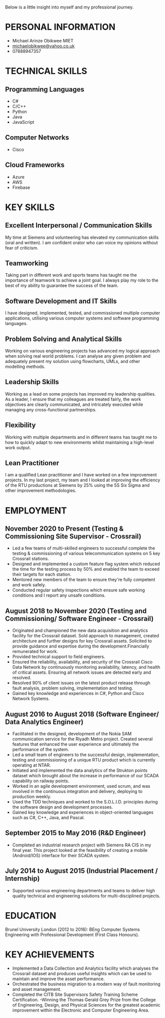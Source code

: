 Below is a little insight into myself and my professional journey.
#

# PERSONAL INFORMATION
- Michael Arinze Obikwee MIET
- michaelobikwee@yahoo.co.uk
- 07888947357

# TECHNICAL SKILLS
## Programming Languages
- C#
- C/C++
- Python
- Java
- JavaScript
## Computer Networks
- Cisco
## Cloud Frameworks
- Azure
- AWS
- Firebase

# KEY SKILLS
## Excellent Interpersonal / Communication Skills
My time at Siemens and volunteering has elevated my communication skills (oral and written). I am confident orator who can voice my opinions without fear of criticism.

## Teamworking
Taking part in different work and sports teams has taught me the importance of teamwork to achieve a joint goal. I always play my role to the best of my ability to guarantee the success of the team.

## Software Development and IT Skills
I have designed, implemented, tested, and commissioned multiple computer applications, utilising various computer systems and software programming languages.

## Problem Solving and Analytical Skills
Working on various engineering projects has advanced my logical approach when solving real world problems. I can analyse any given problem and adequately present my solution using flowcharts, UMLs, and other modelling methods.

## Leadership Skills
Working as a lead on some projects has improved my leadership qualities. As a leader, I ensure that my colleagues are treated fairly, the work objectives are clearly communicated, and intricately executed while managing any cross-functional partnerships.

## Flexibility
Working with multiple departments and in different teams has taught me to how to quickly adapt to new environments whilst maintaining a high-level work output.

## Lean Practitioner
I am a qualified Lean practitioner and I have worked on a few improvement projects. In my last project, my team and I looked at improving the efficiency of the RTU productions at Siemens by 25% using the 5S Six Sigma and other improvement methodologies.

# EMPLOYMENT
## November 2020 to Present (Testing & Commissioning Site Supervisor - Crossrail)
- Led a few teams of multi-skilled engineers to successful complete the testing & commissioning of various telecommunication systems on 5 key Crossrail stations.
- Designed and implemented a custom feature flag system which reduced the time for the testing process by 50% and enabled the team to exceed their targets for each station.
- Mentored new members of the team to ensure they're fully competent and work safely.
- Conducted regular safety inspections which ensure safe working conditions and I report any unsafe conditions.

## August 2018 to November 2020 (Testing and Commissioning/ Software Engineer - Crossrail)
- Originated and championed the new data acquisition and analytics facility for the Crossrail dataset. Sold approach to management, created architecture and further designs for key Crossrail assets. Solicited to provide guidance and expertise during the development.Financially remunerated for work.
- Provided technical support to field engineers.
- Ensured the reliability, availability, and security of the Crossrail Cisco Data Network by continuously monitoring availability, latency, and health of critical assets. Ensuring all network issues are detected early and resolved.
- Resolved 90% of client issues on the latest product release through fault analysis, problem solving, implementation and testing.
- Gained key knowledge and experiences in C#, Python and Cisco Network Systems.

## August 2016 to August 2018 (Software Engineer/ Data Analytics Engineer)
- Facilitated in the designed, development of the Nokia SAM communication service for the Riyadh Metro project. Created several features that enhanced the user experience and ultimately the performance of the system.
- Led a small team of engineers to the successful design, implementation, testing and commissioning of a unique RTU product which is currently operating at NTAR.
- Initiated and implemented the data analytics of the Strukton points dataset which brought about the increase in performance of our SCADA capability on railway points.
- Worked in an agile development environment, used scrum, and was involved in the continuous integration and delivery, deploying to production weekly.
- Used the TDD techniques and worked to the S.O.L.I.D. principles during the software design and development processes.
- Gained key knowledge and experiences in object-oriented languages such as C#, C++, Java, and Pascal.

## September 2015 to May 2016 (R&D Engineer)
- Completed an industrial research project with Siemens RA CIS in my final year. This project looked at the feasibility of creating a mobile (Android/IOS) interface for their SCADA system.

## July 2014 to August 2015 (Industrial Placement / Internship)
- Supported various engineering departments and teams to deliver high quality technical and engineering solutions for multi-disciplined projects.

# EDUCATION
Brunel University London (2012 to 2016): BEng Computer Systems Engineering with Professional Development (First Class Honours).

# KEY ACHIEVEMENTS
- Implemented a Data Collection and Analytics facility which analyses the Crossrail dataset and produces useful insights which can be used to maintain and improve the asset performance.
- Orchestrated the business migration to a modern way of fault monitoring and asset management.
- Completed the CITB Site Supervisors Safety Training Scheme Certification.
-Winning the Thomas Gerald Grey Prize from the College of Engineering, Design, and Physical Sciences for the greatest academic improvement within the Electronic and Computer Engineering Area.
